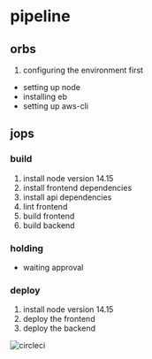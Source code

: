 # pipeline

## orbs

1. configuring the environment first

- setting up node
- installing eb
- setting up aws-cli

## jops

### build

1. install node version 14.15
2. install frontend dependencies
3. install api dependencies
4. lint frontend
5. build frontend
6. build backend

### holding

- waiting approval

### deploy

1. install node version 14.15
2. deploy the frontend
3. deploy the backend

![circleci](https://user-images.githubusercontent.com/98834672/216134888-846cf6c0-473e-4d9b-a743-5773cc0cdd8f.png)
